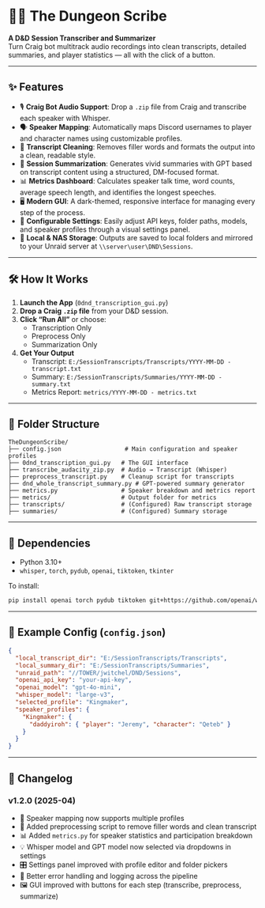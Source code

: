 # 🧙‍♂️ The Dungeon Scribe
**A D&D Session Transcriber and Summarizer**  
Turn Craig bot multitrack audio recordings into clean transcripts, detailed summaries, and player statistics — all with the click of a button.

---

## ✨ Features

- 🎙️ **Craig Bot Audio Support**: Drop a `.zip` file from Craig and transcribe each speaker with Whisper.
- 🗣️ **Speaker Mapping**: Automatically maps Discord usernames to player and character names using customizable profiles.
- 🧼 **Transcript Cleaning**: Removes filler words and formats the output into a clean, readable style.
- 🧠 **Session Summarization**: Generates vivid summaries with GPT based on transcript content using a structured, DM-focused format.
- 📊 **Metrics Dashboard**: Calculates speaker talk time, word counts, average speech length, and identifies the longest speeches.
- 🖥️ **Modern GUI**: A dark-themed, responsive interface for managing every step of the process.
- 🧰 **Configurable Settings**: Easily adjust API keys, folder paths, models, and speaker profiles through a visual settings panel.
- 💾 **Local & NAS Storage**: Outputs are saved to local folders and mirrored to your Unraid server at `\\server\user\DND\Sessions`.

---

## 🛠 How It Works

1. **Launch the App** (`0dnd_transcription_gui.py`)
2. **Drop a Craig `.zip` file** from your D&D session.
3. **Click “Run All”** or choose:
   - Transcription Only
   - Preprocess Only
   - Summarization Only
4. **Get Your Output**
   - Transcript: `E:/SessionTranscripts/Transcripts/YYYY-MM-DD - transcript.txt`
   - Summary: `E:/SessionTranscripts/Summaries/YYYY-MM-DD - summary.txt`
   - Metrics Report: `metrics/YYYY-MM-DD - metrics.txt`

---

## 📁 Folder Structure

```
TheDungeonScribe/
├── config.json                  # Main configuration and speaker profiles
├── 0dnd_transcription_gui.py   # The GUI interface
├── transcribe_audacity_zip.py  # Audio → Transcript (Whisper)
├── preprocess_transcript.py    # Cleanup script for transcripts
├── dnd_whole_transcript_summary.py # GPT-powered summary generator
├── metrics.py                  # Speaker breakdown and metrics report
├── metrics/                    # Output folder for metrics
├── transcripts/                # (Configured) Raw transcript storage
├── summaries/                  # (Configured) Summary storage
```

---

## 🧪 Dependencies

- Python 3.10+
- `whisper`, `torch`, `pydub`, `openai`, `tiktoken`, `tkinter`

To install:
```bash
pip install openai torch pydub tiktoken git+https://github.com/openai/whisper.git
```

---

## 🧾 Example Config (`config.json`)
```json
{
  "local_transcript_dir": "E:/SessionTranscripts/Transcripts",
  "local_summary_dir": "E:/SessionTranscripts/Summaries",
  "unraid_path": "//TOWER/jwitchel/DND/Sessions",
  "openai_api_key": "your-api-key",
  "openai_model": "gpt-4o-mini",
  "whisper_model": "large-v3",
  "selected_profile": "Kingmaker",
  "speaker_profiles": {
    "Kingmaker": {
      "daddyiroh": { "player": "Jeremy", "character": "Qeteb" }
    }
  }
}
```

---



## 🧾 Changelog

### v1.2.0 (2025-04)
- 🔁 Speaker mapping now supports multiple profiles
- 📜 Added preprocessing script to remove filler words and clean transcript
- 📊 Added `metrics.py` for speaker statistics and participation breakdown
- 💡 Whisper model and GPT model now selected via dropdowns in settings
- 🎛 Settings panel improved with profile editor and folder pickers
- 🧪 Better error handling and logging across the pipeline
- 🖼 GUI improved with buttons for each step (transcribe, preprocess, summarize)
